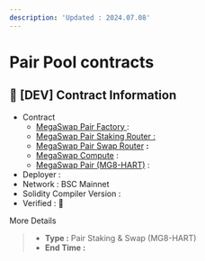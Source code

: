 ```yaml
---
description: 'Updated : 2024.07.08'
---
```


# Pair Pool contracts

## 📌 \[DEV] Contract Information <a href="#stg-contract-information" id="stg-contract-information"></a>

* Contract
  * [MegaSwap Pair Factory](https://testnet.bscscan.com/address/0x6426A5E2Df0ADf19923aFc5BA16B63435198d2aB)[ ](https://amoy.polygonscan.com/address/0x7F8dFD8D40a833cDA4816dFC429820F03fBCCf70):&#x20;
  * [MegaSwap Pair Staking Router :](https://testnet.bscscan.com/address/0x3523d8Bf06358079CE9100F12eCC855cF2E6684a)&#x20;
  * [MegaSwap Pair Swap Router](https://testnet.bscscan.com/address/0x910e5442e522023D450A68ddDDef55D904C628B4) **:**&#x20;
  * [MegaSwap Compute](https://testnet.bscscan.com/address/0x1d74bAA3b97EDaA92f71d36c476428066BBB4B08) :&#x20;
  * [MegaSwap Pair (MG8-HART)](https://testnet.bscscan.com/address/0x3bE41e9A128268E21E7DE602B7b7EEc09aF1604E) :&#x20;
* Deployer : &#x20;
* Network : BSC Mainnet
* Solidity Compiler Version :&#x20;
* Verified : 

More Details

> * **Type :** Pair Staking & Swap (MG8-HART)
> * **End Time :**&#x20;
